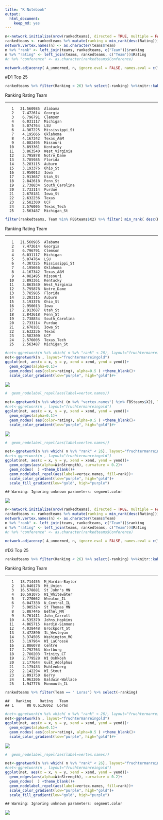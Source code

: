 ```yaml
---
title: "R Notebook"
output: 
  html_document: 
    keep_md: yes
---
```








```r
n<-network.initialize(nrow(rankedteams), directed = TRUE, multiple = FALSE, loops = TRUE)
rankedteams <- rankedteams %>% mutate(ranking = min_rank(desc(Rating)))
network.vertex.names(n) <- as.character(teams$Team)
n %v% "rank" <- left_join(teams, rankedteams, c("Team"))$ranking
n %v% "rating" <- left_join(teams, rankedteams, c("Team"))$Rating
#n %v% "conference" <- as.character(rankedteams$Conference)

network.adjacency( A_unnormed, n, ignore.eval = FALSE, names.eval = c("WinStrength"))
```

#D1 Top 25 


```r
rankedteams %>% filter(Ranking < 26) %>% select(-ranking) %>%knitr::kable()
```



 Ranking      Rating  Team           
--------  ----------  ---------------
       1   21.560985  Alabama        
       2    7.472614  Georgia        
       3    6.796791  Clemson        
       4    6.031117  Michigan       
       5    5.074764  LSU            
       6    4.307225  Mississippi_St 
       7    4.195666  Oklahoma       
       8    4.167342  Texas_A&M      
       9    4.082495  Missouri       
      10    3.893361  Kentucky       
      11    3.863540  West_Virginia  
      12    3.795878  Notre_Dame     
      13    3.785985  Florida        
      14    3.283115  Auburn         
      15    3.193376  Ohio_St        
      16    2.950013  Iowa           
      17    2.913687  Utah_St        
      18    2.842618  Penn_St        
      19    2.738834  South_Carolina 
      20    2.733114  Purdue         
      21    2.678181  Iowa_St        
      22    2.632236  Texas          
      23    2.582300  UCF            
      24    2.576005  Texas_Tech     
      25    2.563487  Michigan_St    


```r
filter(rankedteams, Team %in% FBSteams$X2) %>% filter( min_rank( desc(Rating)) <26) %>% select(-ranking) %>% knitr::kable()
```



 Ranking      Rating  Team           
--------  ----------  ---------------
       1   21.560985  Alabama        
       2    7.472614  Georgia        
       3    6.796791  Clemson        
       4    6.031117  Michigan       
       5    5.074764  LSU            
       6    4.307225  Mississippi_St 
       7    4.195666  Oklahoma       
       8    4.167342  Texas_A&M      
       9    4.082495  Missouri       
      10    3.893361  Kentucky       
      11    3.863540  West_Virginia  
      12    3.795878  Notre_Dame     
      13    3.785985  Florida        
      14    3.283115  Auburn         
      15    3.193376  Ohio_St        
      16    2.950013  Iowa           
      17    2.913687  Utah_St        
      18    2.842618  Penn_St        
      19    2.738834  South_Carolina 
      20    2.733114  Purdue         
      21    2.678181  Iowa_St        
      22    2.632236  Texas          
      23    2.582300  UCF            
      24    2.576005  Texas_Tech     
      25    2.563487  Michigan_St    


```r
#net<-ggnetwork(n %s% which( n %v% "rank" < 26), layout="fruchtermanreingold")
net<-ggnetwork(n , layout="fruchtermanreingold")
ggplot(net, aes(x = x, y = y, xend = xend, yend = yend))+
  geom_edges(alpha=0.1)+
  geom_nodes( aes(color=rating), alpha=0.5 ) +theme_blank()+
  scale_color_gradient(low="purple", high="gold")#+
```

![](RankAndNetwork_files/figure-html/plotNetwork-1.png)<!-- -->

```r
#  geom_nodelabel_repel(aes(label=vertex.names))
```



```r
net<-ggnetwork(n %s% which( (n %v% "vertex.names") %in% FBSteams$X2), layout="fruchtermanreingold")
#net<-ggnetwork(n , layout="fruchtermanreingold")
ggplot(net, aes(x = x, y = y, xend = xend, yend = yend))+
  geom_edges(alpha=0.1)+
  geom_nodes( aes(color=rating), alpha=0.5 ) +theme_blank()+
  scale_color_gradient(low="purple", high="gold")#+
```

![](RankAndNetwork_files/figure-html/plotNetworkFBS-1.png)<!-- -->

```r
#  geom_nodelabel_repel(aes(label=vertex.names))
```



```r
net<-ggnetwork(n %s% which( n %v% "rank" < 26), layout="fruchtermanreingold")
#net<-ggnetwork(n , layout="fruchtermanreingold")
ggplot(net, aes(x = x, y = y, xend = xend, yend = yend))+
  geom_edges(aes(alpha=WinStrength), curvature = 0.2)+
  geom_nodes(  ) +theme_blank()+
  geom_nodelabel_repel(aes(label=vertex.names, fill=rank))+
  scale_color_gradient(low="purple", high="gold")+
  scale_fill_gradient(low="gold", high="purple")
```

```
## Warning: Ignoring unknown parameters: segment.color
```

![](RankAndNetwork_files/figure-html/plottop25-1.png)<!-- -->






```r
n<-network.initialize(nrow(rankedteams), directed = TRUE, multiple = FALSE, loops = TRUE)
rankedteams <- rankedteams %>% mutate(ranking = min_rank(desc(Rating)))
network.vertex.names(n) <- as.character(teams$Team)
n %v% "rank" <- left_join(teams, rankedteams, c("Team"))$ranking
n %v% "rating" <- left_join(teams, rankedteams, c("Team"))$Rating
#n %v% "conference" <- as.character(rankedteams$Conference)

network.adjacency( A_unnormed, n, ignore.eval = FALSE, names.eval = c("WinStrength"))
```

#D3 Top 25 


```r
rankedteams %>% filter(Ranking < 26) %>% select(-ranking) %>%knitr::kable()
```



 Ranking      Rating  Team            
--------  ----------  ----------------
       1   18.714455  M_Hardin-Baylor 
       2   18.040178  Mt_Union        
       3   16.578881  St_John's_MN    
       4   10.591075  WI_Whitewater   
       5    7.270662  Wheaton_IL      
       6    6.047338  N_Central_IL    
       7    5.905324  St_Thomas_MN    
       8    5.887446  Bethel_MN       
       9    5.761411  John_Carroll    
      10    4.535370  Johns_Hopkins   
      11    4.065715  Hardin-Simmons  
      12    4.038448  Brockport_St    
      13    3.472890  IL_Wesleyan     
      14    3.374505  Washington_MO   
      15    3.197964  WI_LaCrosse     
      16    2.886078  Centre          
      17    2.792763  Wartburg        
      18    2.780203  Trinity_CT      
      19    2.779528  WI_Oshkosh      
      20    2.177644  Gust_Adolphus   
      21    2.175433  Muhlenberg      
      22    2.142294  WI_Stout        
      23    2.091750  Berry           
      24    1.963206  Baldwin-Wallace 
      25    1.947776  Monmouth_IL     

```r
rankedteams %>% filter(Team == " Loras") %>% select(-ranking)
```

```
##   Ranking    Rating   Team
## 1      88 0.6136062  Loras
```




```r
#net<-ggnetwork(n %s% which( n %v% "rank" < 26), layout="fruchtermanreingold")
net<-ggnetwork(n , layout="fruchtermanreingold")
ggplot(net, aes(x = x, y = y, xend = xend, yend = yend))+
  geom_edges(alpha=0.1)+
  geom_nodes( aes(color=rating), alpha=0.5 ) +theme_blank()+
  scale_color_gradient(low="purple", high="gold")#+
```

![](RankAndNetwork_files/figure-html/plotNetworkD3-1.png)<!-- -->

```r
#  geom_nodelabel_repel(aes(label=vertex.names))
```



```r
net<-ggnetwork(n %s% which( n %v% "rank" < 26), layout="fruchtermanreingold")
#net<-ggnetwork(n , layout="fruchtermanreingold")
ggplot(net, aes(x = x, y = y, xend = xend, yend = yend))+
  geom_edges(aes(alpha=WinStrength), curvature = 0.2)+
  geom_nodes(  ) +theme_blank()+
  geom_nodelabel_repel(aes(label=vertex.names, fill=rank))+
  scale_color_gradient(low="purple", high="gold")+
  scale_fill_gradient(low="gold", high="purple")
```

```
## Warning: Ignoring unknown parameters: segment.color
```

![](RankAndNetwork_files/figure-html/plottop25D3-1.png)<!-- -->
